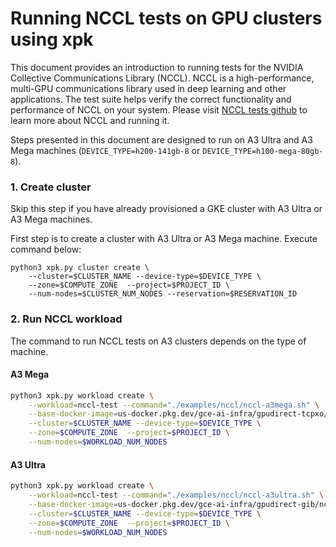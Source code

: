 # Running NCCL tests on GPU clusters using xpk

This document provides an introduction to running tests for the NVIDIA Collective Communications Library (NCCL). NCCL is a high-performance, multi-GPU communications library used in deep learning and other applications. The test suite helps verify the correct functionality and performance of NCCL on your system. Please visit [NCCL tests github](https://github.com/NVIDIA/nccl-tests?tab=readme-ov-file#nccl-tests) to learn more about NCCL and running it.

Steps presented in this document are designed to run on A3 Ultra and A3 Mega machines (`DEVICE_TYPE=h200-141gb-8` or `DEVICE_TYPE=h100-mega-80gb-8`).

### 1. Create cluster

Skip this step if you have already provisioned a GKE cluster with A3 Ultra or A3 Mega machines.

First step is to create a cluster with A3 Ultra or A3 Mega machine. Execute command below:

```
python3 xpk.py cluster create \
    --cluster=$CLUSTER_NAME --device-type=$DEVICE_TYPE \
    --zone=$COMPUTE_ZONE  --project=$PROJECT_ID \
    --num-nodes=$CLUSTER_NUM_NODES --reservation=$RESERVATION_ID
```

### 2. Run NCCL workload

The command to run NCCL tests on A3 clusters depends on the type of machine.


#### A3 Mega


```bash
python3 xpk.py workload create \
    --workload=nccl-test --command="./examples/nccl/nccl-a3mega.sh" \
    --base-docker-image=us-docker.pkg.dev/gce-ai-infra/gpudirect-tcpxo/nccl-plugin-gpudirecttcpx-dev:v1.0.8-1 \
    --cluster=$CLUSTER_NAME --device-type=$DEVICE_TYPE \
    --zone=$COMPUTE_ZONE  --project=$PROJECT_ID \
    --num-nodes=$WORKLOAD_NUM_NODES
```

#### A3 Ultra

```bash
python3 xpk.py workload create \
    --workload=nccl-test --command="./examples/nccl/nccl-a3ultra.sh" \
    --base-docker-image=us-docker.pkg.dev/gce-ai-infra/gpudirect-gib/nccl-plugin-gib-diagnostic:v1.0.3 \
    --cluster=$CLUSTER_NAME --device-type=$DEVICE_TYPE \
    --zone=$COMPUTE_ZONE  --project=$PROJECT_ID \
    --num-nodes=$WORKLOAD_NUM_NODES
```
